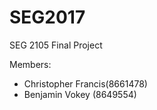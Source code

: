 # SEG2017
SEG 2105 Final Project

Members:
- Christopher Francis(8661478)
- Benjamin Vokey (8649554)
